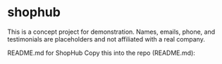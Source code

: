 # shophub
This is a concept project for demonstration. Names, emails, phone, and testimonials are placeholders and not affiliated with a real company.

README.md for ShopHub
Copy this into the repo (README.md):
